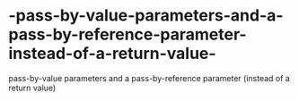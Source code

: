 # -pass-by-value-parameters-and-a-pass-by-reference-parameter-instead-of-a-return-value-
 pass-by-value parameters and a pass-by-reference parameter (instead of a return value)
